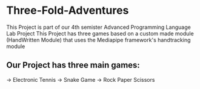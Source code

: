 # Three-Fold-Adventures

This Project is part of our 4th semister Advanced Programming Language Lab Project
This Project has three games based on a custom made module (HandWritten Module) that uses the Mediapipe framework's handtracking module

## Our Project has three main games:
-> Electronic Tennis
-> Snake Game
-> Rock Paper Scissors

